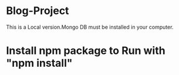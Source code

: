 # Blog-Project
This is a Local version.Mongo DB must be installed in your computer.
# Install npm package to Run with "npm install"
